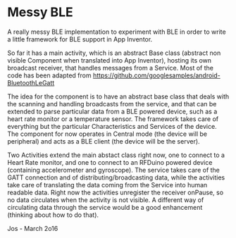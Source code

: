 # Messy BLE

A really messy BLE implementation to experiment with BLE in order to write
a little framework for BLE support in App Inventor.

So far it has a main activity, which is an abstract Base class (abstract non visible Component
when translated into App Inventor), hosting its own broadcast receiver, that handles messages
from a Service. Most of the code has been adapted from
https://github.com/googlesamples/android-BluetoothLeGatt

The idea for the component is to have an abstract base class that deals with the scanning
and handling broadcasts from the service, and that can be extended to parse particular data from
a BLE powered device, such as a heart rate monitor or a temperature sensor. The framework takes
care of everything but the particular Characteristics and Services of the device. The component
for now operates in Central mode (the device will be peripheral) and acts as a BLE client (the
device will be the server).

Two Activities extend the main abstact class right now, one to connect to a Heart Rate monitor,
and one to connect to an RFDuino powered device (containing accelerometer and gyroscope).
The service takes care of the GATT connection and of distributing/broadcasting data, while the
activities take care of translating the data coming from the Service into human readable data.
Right now the activities unregister the receiver onPause, so no data circulates when the activity
is not visible. A different way of circulating data through the service would be a good
enhancement (thinking about how to do that).

Jos - March 2o16
